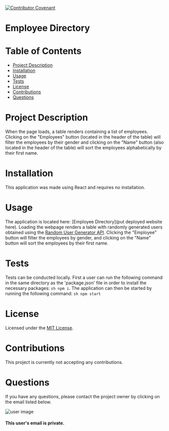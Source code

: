 
  [![Contributor Covenant](https://img.shields.io/badge/Contributor%20Covenant-v2.0%20adopted-ff69b4.svg)](https://www.contributor-covenant.org/version/2/0/code_of_conduct/)
  
  # **Employee Directory**

  # Table of Contents
  * [Project Description](#project-description)
  * [Installation](#installation)
  * [Usage](#usage)
  * [Tests](#tests)
  * [License](#license)
  * [Contributions](#contributions)
  * [Questions](#questions)

  # Project Description
  When the page loads, a table renders containing a list of employees.  Clicking on the "Employees" button (located in the header of the table) will filter the employees by their gender and clicking on the "Name" button (also located in the header of the table) will sort the employees alphabetically by their first name.
  
  # Installation
  This application was made using React and requires no installation.

  # Usage
  The application is located here:  [Employee Directory](put deployed website here).  Loading the webpage renders a table with randomly generated users obtained using the [Random User Generator API](https://randomuser.me/).  Clicking the "Employee" button will filter the employees by gender, and clicking on the "Name" button will sort the employees by their first name.

  # Tests
  Tests can be conducted locally.  First a user can run the following command in the same directory as the 'package.json' file in order to install the necessary packages: ```sh npm i```.  The application can then be started by running the following command:  ```sh npm start``` 

  # License
  Licensed under the [MIT License](https://spdx.org/licenses/MIT.html).

  # Contributions
  This project is currently not accepting any contributions.

  # Questions
  If you have any questions, please contact the project owner by clicking on the email listed below.  
  
  ![user image](https://avatars3.githubusercontent.com/u/57199674?v=4)
  #### This user's email is private.

